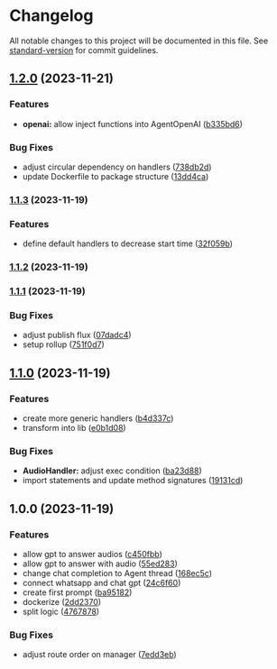 # Changelog

All notable changes to this project will be documented in this file. See [standard-version](https://github.com/conventional-changelog/standard-version) for commit guidelines.

## [1.2.0](https://github.com/gabrielh-silvestre/s1-agents/compare/v1.1.3...v1.2.0) (2023-11-21)


### Features

* **openai:** allow inject functions into AgentOpenAI ([b335bd6](https://github.com/gabrielh-silvestre/s1-agents/commit/b335bd68a38369ee480bacc6aa590b650769194a))


### Bug Fixes

* adjust circular dependency on handlers ([738db2d](https://github.com/gabrielh-silvestre/s1-agents/commit/738db2da3cfb67ef2abcb6b24e3d38c1e4dc6d0f))
* update Dockerfile to package structure ([13dd4ca](https://github.com/gabrielh-silvestre/s1-agents/commit/13dd4cab7a3d601eb0df79bbe374b2872cef46c7))

### [1.1.3](https://github.com/gabrielh-silvestre/s1-agents/compare/v1.1.2...v1.1.3) (2023-11-19)


### Features

* define default handlers to decrease start time ([32f059b](https://github.com/gabrielh-silvestre/s1-agents/commit/32f059bf2e61c272895eab5eeca8abd892bc12fe))

### [1.1.2](https://github.com/gabrielh-silvestre/s1-agents/compare/v1.1.1...v1.1.2) (2023-11-19)

### [1.1.1](https://github.com/gabrielh-silvestre/s1-agents/compare/v1.1.0...v1.1.1) (2023-11-19)


### Bug Fixes

* adjust publish flux ([07dadc4](https://github.com/gabrielh-silvestre/s1-agents/commit/07dadc4427b0f9e35b3a4698e0d2ca8717612d87))
* setup rollup ([751f0d7](https://github.com/gabrielh-silvestre/s1-agents/commit/751f0d72dd53e8abc69b6a37d0936fdb47c2f619))

## [1.1.0](https://github.com/gabrielh-silvestre/s1-agents/compare/v1.0.0...v1.1.0) (2023-11-19)


### Features

* create more generic handlers ([b4d337c](https://github.com/gabrielh-silvestre/s1-agents/commit/b4d337c6661bef53c53e64f1bf7202497b036b41))
* transform into lib ([e0b1d08](https://github.com/gabrielh-silvestre/s1-agents/commit/e0b1d0816cc91e8f9cc3c8ed053b010f3c3ec96e))


### Bug Fixes

* **AudioHandler:** adjust exec condition ([ba23d88](https://github.com/gabrielh-silvestre/s1-agents/commit/ba23d88b61f70a4dac0fd3b9442d6d94e6f71824))
* import statements and update method signatures ([19131cd](https://github.com/gabrielh-silvestre/s1-agents/commit/19131cd4f20a185b254f996e37dabfa1aad37040))

## 1.0.0 (2023-11-19)


### Features

* allow gpt to answer audios ([c450fbb](https://github.com/gabrielh-silvestre/s1-agents/commit/c450fbb44b1737692e91cd1bd8149eedcd7137c8))
* allow gpt to answer with audio ([55ed283](https://github.com/gabrielh-silvestre/s1-agents/commit/55ed283eac071f6b523b1519089fec41b271c48a))
* change chat completion to Agent thread ([168ec5c](https://github.com/gabrielh-silvestre/s1-agents/commit/168ec5c62619ca04ed61454b3098cb014d8cd158))
* connect whatsapp and chat gpt ([24c6f60](https://github.com/gabrielh-silvestre/s1-agents/commit/24c6f602d0a23d437e6b9bbeb4cb591160d66af5))
* create first prompt ([ba95182](https://github.com/gabrielh-silvestre/s1-agents/commit/ba95182b3844e98860138db3d8eeb392463d7ee7))
* dockerize ([2dd2370](https://github.com/gabrielh-silvestre/s1-agents/commit/2dd237094cba40a4b6980503a682be131705ebad))
* split logic ([4767878](https://github.com/gabrielh-silvestre/s1-agents/commit/47678789e4db41f14b18dad537f9a4d538911e15))


### Bug Fixes

* adjust route order on manager ([7edd3eb](https://github.com/gabrielh-silvestre/s1-agents/commit/7edd3eb67490b9981f6fe1320887a447242b4cf2))
